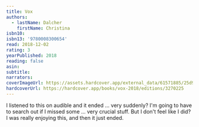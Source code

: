 ```yaml
---
title: Vox
authors:
  - lastName: Dalcher
    firstName: Christina
isbn10:
isbn13: '9780008300654'
read: 2018-12-02
rating: 3
yearPublished: 2018
reading: false
asin:
subtitle:
narrators:
coverImageUrl: https://assets.hardcover.app/external_data/61571885/25d99744967f2d70a9b7823feb82bc6043ddc768.jpeg
hardcoverUrl: https://hardcover.app/books/vox-2018/editions/3270225
---
```


I listened to this on audible and it ended … very suddenly? I'm going to have to search out if I missed some … very crucial stuff. But I don't feel like I did? I was really enjoying this, and then it just ended.
